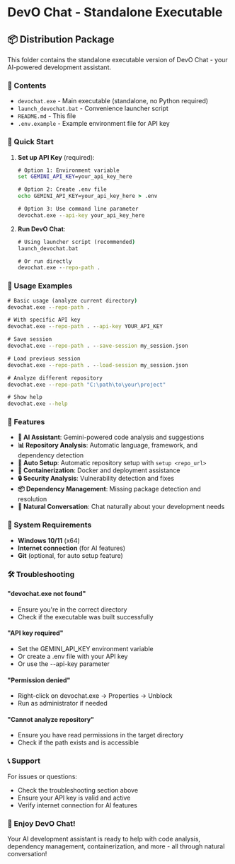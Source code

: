 # DevO Chat - Standalone Executable

## 📦 Distribution Package

This folder contains the standalone executable version of DevO Chat - your AI-powered development assistant.

### 📁 Contents

- `devochat.exe` - Main executable (standalone, no Python required)
- `launch_devochat.bat` - Convenience launcher script
- `README.md` - This file
- `.env.example` - Example environment file for API key

### 🚀 Quick Start

1. **Set up API Key** (required):
   ```cmd
   # Option 1: Environment variable
   set GEMINI_API_KEY=your_api_key_here
   
   # Option 2: Create .env file
   echo GEMINI_API_KEY=your_api_key_here > .env
   
   # Option 3: Use command line parameter
   devochat.exe --api-key your_api_key_here
   ```

2. **Run DevO Chat**:
   ```cmd
   # Using launcher script (recommended)
   launch_devochat.bat
   
   # Or run directly
   devochat.exe --repo-path .
   ```

### 💬 Usage Examples

```cmd
# Basic usage (analyze current directory)
devochat.exe --repo-path .

# With specific API key
devochat.exe --repo-path . --api-key YOUR_API_KEY

# Save session
devochat.exe --repo-path . --save-session my_session.json

# Load previous session
devochat.exe --repo-path . --load-session my_session.json

# Analyze different repository
devochat.exe --repo-path "C:\path\to\your\project"

# Show help
devochat.exe --help
```

### 🎯 Features

- **🤖 AI Assistant**: Gemini-powered code analysis and suggestions
- **📊 Repository Analysis**: Automatic language, framework, and dependency detection
- **🔧 Auto Setup**: Automatic repository setup with `setup <repo_url>`
- **🐳 Containerization**: Docker and deployment assistance
- **🔒 Security Analysis**: Vulnerability detection and fixes
- **📦 Dependency Management**: Missing package detection and resolution
- **💬 Natural Conversation**: Chat naturally about your development needs

### 🔧 System Requirements

- **Windows 10/11** (x64)
- **Internet connection** (for AI features)
- **Git** (optional, for auto setup feature)

### 🛠️ Troubleshooting

#### **"devochat.exe not found"**
- Ensure you're in the correct directory
- Check if the executable was built successfully

#### **"API key required"**
- Set the GEMINI_API_KEY environment variable
- Or create a .env file with your API key
- Or use the --api-key parameter

#### **"Permission denied"**
- Right-click on devochat.exe → Properties → Unblock
- Run as administrator if needed

#### **"Cannot analyze repository"**
- Ensure you have read permissions in the target directory
- Check if the path exists and is accessible

### 📞 Support

For issues or questions:
- Check the troubleshooting section above
- Ensure your API key is valid and active
- Verify internet connection for AI features

### 🎉 Enjoy DevO Chat!

Your AI development assistant is ready to help with code analysis, dependency management, containerization, and more - all through natural conversation!
